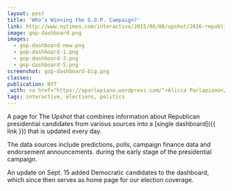 ```yaml
---
layout: post
title: 'Who’s Winning the G.O.P. Campaign?'
link: http://www.nytimes.com/interactive/2015/08/06/upshot/2016-republican-presidential-candidates-dashboard.html
image: gop-dashboard.png
images:
  - gop-dashboard-new.png
  - gop-dashboard-1.png
  - gop-dashboard-3.png
  - gop-dashboard-5.png
screenshot: gop-dashboard-big.png
classes:
publication: NYT
_with: <a href="https://aparlapiano.wordpress.com/">Alicia Parlapiano</a>, <a href="http://thescoop.org/">Derek Willis</a> & David Leonhardt
tags: interactive, elections, politics
---
```


A page for The Upshot that combines information about Republican presidential candidates from various sources into a [single dashboard]({{ link }}) that is updated every day.

The data sources include predictions, polls, campaign finance data and endorsement announcements. during the early stage of the presidential campaign.

An update on Sept. 15 added Democratic candidates to the dashboard, which since then serves as home page for our election coverage.
